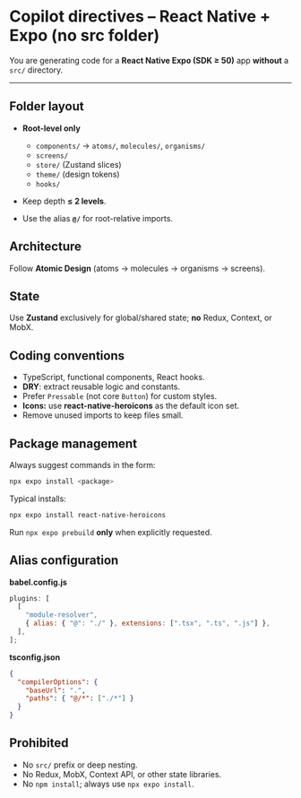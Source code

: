 # Copilot directives – React Native + Expo (no **src** folder)

You are generating code for a **React Native Expo (SDK ≥ 50)** app **without** a `src/` directory.

---

## Folder layout

- **Root-level only**

  - `components/` → `atoms/`, `molecules/`, `organisms/`
  - `screens/`
  - `store/` (Zustand slices)
  - `theme/` (design tokens)
  - `hooks/`

- Keep depth **≤ 2 levels**.

- Use the alias **`@/`** for root-relative imports.

## Architecture

Follow **Atomic Design** (atoms → molecules → organisms → screens).

## State

Use **Zustand** exclusively for global/shared state; **no** Redux, Context, or MobX.

## Coding conventions

- TypeScript, functional components, React hooks.
- **DRY**: extract reusable logic and constants.
- Prefer `Pressable` (not core `Button`) for custom styles.
- **Icons:** use **react-native-heroicons** as the default icon set.
- Remove unused imports to keep files small.

## Package management

Always suggest commands in the form:

```bash
npx expo install <package>
```

Typical installs:

```bash
npx expo install react-native-heroicons
```

Run `npx expo prebuild` **only** when explicitly requested.

## Alias configuration

**babel.config.js**

```js
plugins: [
  [
    "module-resolver",
    { alias: { "@": "./" }, extensions: [".tsx", ".ts", ".js"] },
  ],
];
```

**tsconfig.json**

```json
{
  "compilerOptions": {
    "baseUrl": ".",
    "paths": { "@/*": ["./*"] }
  }
}
```

## Prohibited

- No `src/` prefix or deep nesting.
- No Redux, MobX, Context API, or other state libraries.
- No `npm install`; always use `npx expo install`.
